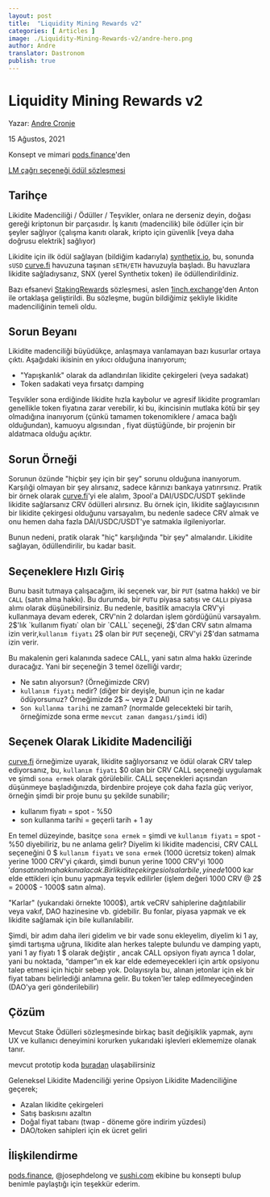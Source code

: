 ```yaml
---
layout: post
title:  "Liquidity Mining Rewards v2"
categories: [ Articles ]
image: ./Liquidity-Mining-Rewards-v2/andre-hero.png
author: Andre
translator: Dastronom
publish: true
---
```


# Liquidity Mining Rewards v2

Yazar: [Andre Cronje](https://twitter.com/AndreCronjeTech)</br>

15 Ağustos, 2021

Konsept ve mimari [pods.finance](https://www.pods.finance/)'den

[LM çağrı seçeneği ödül sözleşmesi](https://twitter.com/AndreCronjeTech/status/1426580528510251008)

## **Tarihçe**

Likidite Madenciliği / Ödüller / Teşvikler, onlara ne derseniz deyin, doğası gereği kriptonun bir parçasıdır. İş kanıtı (madencilik) bile ödüller için bir şeyler sağlıyor (çalışma kanıtı olarak, kripto için güvenlik \[veya daha doğrusu elektrik\] sağlıyor)

Likidite için ilk ödül sağlayan (bildiğim kadarıyla) [synthetix.io](https://synthetix.io/), bu, sonunda `sUSD` [curve.fi](https://curve.fi/) havuzuna taşınan `sETH/ETH` havuzuyla başladı. Bu havuzlara likidite sağladıysanız, SNX (yerel Synthetix token) ile ödüllendirildiniz.

Bazı efsanevi [StakingRewards](https://github.com/Synthetixio/synthetix/blob/develop/contracts/StakingRewards.sol) sözleşmesi, aslen [1inch.exchange](https://1inch.exchange/)'den Anton ile ortaklaşa geliştirildi. Bu sözleşme, bugün bildiğimiz şekliyle likidite madenciliğinin temeli oldu.

## **Sorun Beyanı**

Likidite madenciliği büyüdükçe, anlaşmaya varılamayan bazı kusurlar ortaya çıktı. Aşağıdaki ikisinin en yıkıcı olduğuna inanıyorum;

- "Yapışkanlık" olarak da adlandırılan likidite çekirgeleri (veya sadakat)
- Token sadakati veya fırsatçı damping

Teşvikler sona erdiğinde likidite hızla kaybolur ve agresif likidite programları genellikle token fiyatına zarar verebilir, ki bu, ikincisinin mutlaka kötü bir şey olmadığına inanıyorum (çünkü tamamen tokenomiklere / amaca bağlı olduğundan), kamuoyu algısından , fiyat düştüğünde, bir projenin bir aldatmaca olduğu açıktır.

## **Sorun Örneği**

Sorunun özünde "hiçbir şey için bir şey" sorunu olduğuna inanıyorum. Karşılıği olmayan bir şey alırsanız, sadece kârınızı bankaya yatırırsınız. Pratik bir örnek olarak [curve.fi](https://curve.fi/)'yi ele alalım, 3pool'a DAI/USDC/USDT şeklinde likidite sağlarsanız CRV ödülleri alırsınız. Bu örnek için, likidite sağlayıcısının bir likidite çekirgesi olduğunu varsayalım, bu nedenle sadece CRV almak ve onu hemen daha fazla DAI/USDC/USDT'ye satmakla ilgileniyorlar.

Bunun nedeni, pratik olarak "hiç" karşılığında "bir şey" almalarıdır. Likidite sağlayan, ödüllendirilir, bu kadar basit.

## **Seçeneklere Hızlı Giriş**

Bunu basit tutmaya çalışacağım, iki seçenek var, bir `PUT` (satma hakkı) ve bir `CALL` (satın alma hakkı). Bu durumda, bir `PUT`u piyasa satışı ve `CALL`ı piyasa alımı olarak düşünebilirsiniz. Bu nedenle, basitlik amacıyla CRV'yi kullanmaya devam ederek, CRV'nin 2 dolardan işlem gördüğünü varsayalım. 2$'lık `kullanım fiyatı` olan bir `CALL` seçeneği, 2$'dan CRV satın almama izin verir,`kullanım fiyatı` 2$ olan bir `PUT` seçeneği, CRV'yi 2$'dan satmama izin verir.

Bu makalenin geri kalanında sadece CALL, yani satın alma hakkı üzerinde duracağız. Yani bir seçeneğin 3 temel özelliği vardır;

-  Ne satın alıyorsun? (Örneğimizde CRV)
- `kullanım fiyatı` nedir? (diğer bir deyişle, bunun için ne kadar ödüyorsunuz? Örneğimizde 2$ ~ veya 2 DAI)
- `Son kullanma tarihi` ne zaman? (normalde gelecekteki bir tarih, örneğimizde sona erme `mevcut zaman damgası/şimdi` idi)

## **Seçenek Olarak Likidite Madenciliği**

[curve.fi](https://curve.fi/) örneğimize uyarak, likidite sağlıyorsanız ve ödül olarak CRV talep ediyorsanız, bu, `kullanım fiyatı` $0 olan bir CRV CALL seçeneği uygulamak ve şimdi `sona ermek` olarak görülebilir. CALL seçenekleri açısından düşünmeye başladığınızda, birdenbire projeye çok daha fazla güç veriyor, örneğin şimdi bir proje bunu şu şekilde sunabilir;

- kullanım fiyatı = spot - %50
- son kullanma tarihi = geçerli tarih + 1 ay

En temel düzeyinde, basitçe `sona ermek` = şimdi ve `kullanım fiyatı` = spot - %50 diyebiliriz, bu ne anlama gelir? Diyelim ki likidite madencisi, CRV CALL seçeneğini 0 $ `kullanım fiyatı` ve `sona ermek` (1000 ücretsiz token) almak yerine 1000 CRV'yi çıkardı, şimdi bunun yerine 1000 CRV'yi 1000 $'dan satın alma hakkını alacak. Bir likidite çekirgesi olsalar bile, yine de 1000$ kar elde ettikleri için bunu yapmaya teşvik edilirler (işlem değeri 1000 CRV @ 2$ = 2000$ - 1000$ satın alma).

"Karlar" (yukarıdaki örnekte 1000$), artık veCRV sahiplerine dağıtılabilir veya vakıf, DAO hazinesine vb. gidebilir. Bu fonlar, piyasa yapmak ve ek likidite sağlamak için bile kullanılabilir.

Şimdi, bir adım daha ileri gidelim ve bir vade sonu ekleyelim, diyelim ki 1 ay, şimdi tartışma uğruna, likidite alan herkes talepte bulundu ve damping yaptı, yani 1 ay fiyatı 1 $ olarak değiştir , ancak CALL opsiyon fiyatı ayrıca 1 dolar, yani bu noktada, “damper”ın ek kar elde edemeyecekleri için artık opsiyonu talep etmesi için hiçbir sebep yok. Dolayısıyla bu, alınan jetonlar için ek bir fiyat tabanı belirlediği anlamına gelir. Bu token'ler talep edilmeyeceğinden (DAO'ya geri gönderilebilir)

## **Çözüm**

Mevcut Stake Ödülleri sözleşmesinde birkaç basit değişiklik yapmak, aynı UX ve kullanıcı deneyimini korurken yukarıdaki işlevleri eklememize olanak tanır.

mevcut prototip koda [buradan](https://gist.github.com/andrecronje/6c3da8b294488001adeda528f70bc301)  ulaşabilirsiniz

Geleneksel Likidite Madenciliği yerine Opsiyon Likidite Madenciliğine geçerek;

- Azalan likidite çekirgeleri
- Satış baskısını azaltın
- Doğal fiyat tabanı (twap - döneme göre indirim yüzdesi)
- DAO/token sahipleri için ek ücret geliri

## **İlişkilendirme**

[pods.finance](https://www.pods.finance/), @josephdelong ve [sushi.com](https://sushi.com/) ekibine bu konsepti bulup benimle paylaştığı için teşekkür ederim.
